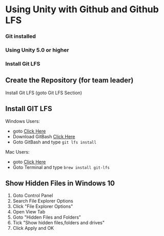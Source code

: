# Using Unity with Github and Github LFS

### Git installed
### Using Unity 5.0 or higher
### Install Git LFS


## Create the Repository (for team leader)

Install Git LFS (goto Git LFS Section)

## Install GIT LFS


Windows Users:
* goto [Click Here](https://git-lfs.github.com/)
* Download GitBash [Click Here](https://git-for-windows.github.io/)
* Goto GitBash and type `git lfs install`

Mac Users:
* goto [Click Here](https://git-lfs.github.com/) 
* Goto Terminal and type `brew install git-lfs` 







## Show Hidden Files in Windows 10

1. Goto Control Panel
2. Search File Explorer Options
3. Click "File Explorer Options"
4. Open View Tab
5. Goto "Hidden Files and Folders"
6. Tick "Show hidden files,folders and drives"
7. Click Apply and OK

